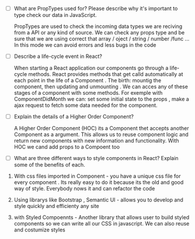 
- [ ] What are PropTypes used for? Please describe why it's important to type check our data in JavaScript.

   PropTypes are used to check the incoming data types we are reciving from a API or any kind of source. We can check any props type and be sure that we are using correct that array / oject / string / number /func ... In this mode we can avoid errors and less bugs in the code

- [ ] Describe a life-cycle event in React?

   When starting a React application our components go through a life-cycle methods.  React provides methods that get calld automatically at each point in the life of a Component . The birth: mountig the component, then updating and unmounting . We can acces any of these stages of a component with some methods. For exemple with ComponentDidMonth we can: set some initial state to the props , make a ajax request to fetch some data needed for the component.

- [ ] Explain the details of a Higher Order Component?

   A Higher Order Component (HOC) its a Component thet accepts another Component as a argument. This allows us to reuse component logic and return new components with new information and functionality. With HOC we cand add props to a Compoent too

- [ ] What are three different ways to style components in React? Explain some of the benefits of each.

1. With css files imported in Component - you have a unique css file for every component . Its really easy to do it because its the old and good way of style. Everybody nows it and can refactor the code

2. Using librarys like Bootstrap , Semantic UI - allows you to develop and style quickly and efficienty any site

3. with Styled Compoennts - Another library that allows user to build styled components so we can write all our CSS in javascript. We can also reuse and costumize styles